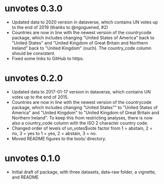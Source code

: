 # unvotes 0.3.0

* Updated data to 2020 version in dataverse, which contains UN votes up to the end of 2019 (thanks to @ngoguened, #2)
* Countries are now in line with the newest version of the countrycode package, which includes changing "United States of America" back to "United States" and "United Kingdom of Great Britain and Northern Ireland" back to "United Kingdom" (ouch). The country_code column should be consistent.
* Fixed some links to GitHub to https.

# unvotes 0.2.0

* Updated data to 2017-01-17 version in dataverse, which contains UN votes up to the end of 2015.
* Countries are now in line with the newest version of the countrycode package, which includes changing "United States"" to "United States of America" and "United Kingdom" to "United Kingdom of Great Britain and Northern Ireland". To keep this from restricting analyses, there is now also a country_code column with the ISO 2 character country code.
* Changed order of levels of un_votes$vote factor from 1 = abstain, 2 = no, 3 = yes to 1 = yes, 2 = abstain, 3 = no.
* Moved README figures to the tools/ directory.

# unvotes 0.1.0

* Initial draft of package, with three datasets, data-raw folder, a vignette, and README
